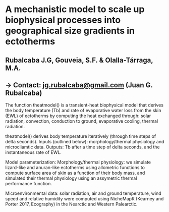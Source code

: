 # A mechanistic model to scale up biophysical processes into geographical size gradients in ectotherms
## Rubalcaba J.G, Gouveia, S.F. & Olalla-Tárraga, M.A.                                                      
##  -> Contact: jg.rubalcaba@gmail.com (Juan G. Rubalcaba)                                                  


 The function theatmodel() is a transient-heat biophysical model that derives the body temperature (Tb) and rate of 
 evaporative water loss  from the skin (EWL) of ectotherms by computing the heat exchanged through: solar radiation, convection, 
 conduction to ground, evaporative cooling, thermal radiation.

 theatmodel() derives body temperature iteratively (through time steps of delta seconds).
 Inputs (outlined below):  morphology/thermal physiology and microcliamtic data. 
 Outputs: Tb after a time step of delta seconds, and the instantaneous rate of EWL.

 Model parameterization:
 Morphology/thermal physiology: we simulate lizard-like and anuran-like ectotherms using allometric functions to
 compute surface area of skin as a function of their body mass, and simulated their thermal physiology using an
 assymetric thermal performance function.

 Microenvironmental data: solar radiation, air and ground temperature, wind speed and relative humidity were computed
 using NicheMapR (Kearney and Porter 2017, Ecography) in the Nearctic and Western Palearctic.
